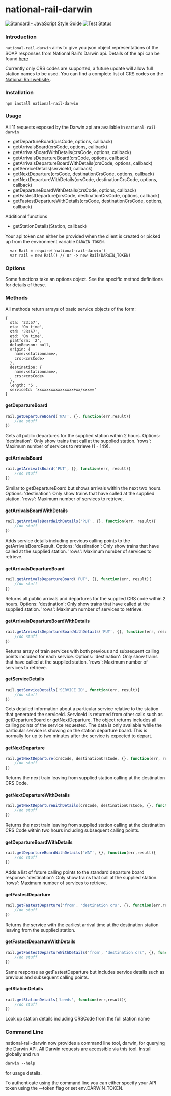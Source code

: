 # national-rail-darwin

[![Standard - JavaScript Style Guide](https://img.shields.io/badge/code%20style-standard-brightgreen.svg)](http://standardjs.com/)
[![Test Status](https://travis-ci.org/mattsalt/national-rail-darwin.svg?branch=master)](https://travis-ci.org/mattsalt/national-rail-darwin)

### Introduction

`national-rail-darwin` aims to give you json object representations of the SOAP responses from National Rail's Darwin api. Details of the api can be found [here](http://lite.realtime.nationalrail.co.uk/openldbws/)

Currently only CRS codes are supported, a future update will allow full station names to be used. You can find a complete list of CRS codes on the [ National Rail website ](http://www.nationalrail.co.uk/stations_destinations/48541.aspx).

### Installation

```
npm install national-rail-darwin
```

### Usage

All 11 requests exposed by the Darwin api are available in `national-rail-darwin`
- getDepartureBoard(crsCode, options, callback)
- getArrivalsBoard(crsCode, options, callback)
- getArrivalsBoardWithDetails(crsCode, options, callback)
- getArrivalsDepartureBoard(crsCode, options, callback)
- getArrivalsDepartureBoardWithDetails(crsCode, options, callback)
- getServiceDetails(serviceId, callback)
- getNextDeparture(crsCode, destinationCrsCode, options, callback)
- getNextDepartureWithDetails(crsCode, destinationCrsCode, options, callback)
- getDepartureBoardWithDetails(crsCode, options, callback)
- getFastestDeparture(crsCode, destinationCrsCode, options, callback)
- getFastestDepartureWithDetails(crsCode, destinationCrsCode, options, callback)

Additional functions
- getStationDetails(Station, callback)


Your api token can either be provided when the client is created or picked up from the environment variable `DARWIN_TOKEN`.

```
  var Rail = require('national-rail-darwin')
  var rail = new Rail() // or -> new Rail(DARWIN_TOKEN)
```

### Options

Some functions take an options object. See the specific method definitions for details of these.

### Methods

All methods return arrays of basic service objects of the form:
```
{
  sta: '23:57',
  eta: 'On time',
  std: '23:57',
  etd: 'On time',
  platform: '2',
  delayReason: null,
  origin: {
    name:<stationname>,
    crs:<crsCode>
  },
  destination: {
    name:<stationname>,
    crs:<crsCode>
  },
  length: '5',
  serviceId: 'xxxxxxxxxxxxxxxx+xx/xxx=='
}
```

#### getDepartureBoard
```javascript
rail.getDepartureBoard('WAT', {}, function(err,result){
    //do stuff
})
```

Gets all public departures for the supplied station within 2 hours.
Options:
'destination': Only show trains that call at the supplied station.
'rows': Maximum number of services to retrieve (1 - 149).

#### getArrivalsBoard

```javascript
rail.getArrivalsBoard('PUT', {}, function(err, result){
    //do stuff
})
```

Similar to getDepartureBoard but shows arrivals within the next two hours.
Options:
'destination': Only show trains that have called at the supplied station.
'rows': Maximum number of services to retrieve.

#### getArrivalsBoardWithDetails

```javascript
rail.getArrivalsBoardWithDetails('PUT', {}, function(err, result){
    //do stuff
})
```
Adds service details including previous calling points to the getArrivalsBoardResult.
Options:
'destination': Only show trains that have called at the supplied station.
'rows': Maximum number of services to retrieve.

#### getArrivalsDepartureBoard

```javascript
rail.getArrivalsDepartureBoard('PUT', {}, function(err, result){
    //do stuff
})
```
Returns all public arrivals and departures for the supplied CRS code within 2 hours.
Options:
'destination': Only show trains that have called at the supplied station.
'rows': Maximum number of services to retrieve.

#### getArrivalsDepartureBoardWithDetails

```javascript
rail.getArrivalsDepartureBoardWithDetails('PUT', {}, function(err, result){
    //do stuff
})
```
Returns array of train services with both previous and subsequent calling points included for each service.
Options:
'destination': Only show trains that have called at the supplied station.
'rows': Maximum number of services to retrieve.

#### getServiceDetails
```javascript
rail.getServiceDetails('SERVICE ID', function(err, result){
    //do stuff
})
```

Gets detailed information about a particular service relative to the station that generated the serviceId. ServiceId is returned from other calls such as getDepartureBoard or getNextDeparture. The object returns includes all calling points of the service requested. The data is only available while the particular service is showing on the station departure board. This is normally for up to two minutes after the service is expected to depart.

#### getNextDeparture
```javascript
rail.getNextDeparture(crsCode, destinationCrsCode, {}, function(err, result){
    //do stuff
})
```
Returns the next train leaving from supplied station calling at the destination CRS Code.

#### getNextDepartureWithDetails
```javascript
rail.getNextDepartureWithDetails(crsCode, destinationCrsCode, {}, function(err, result){
    //do stuff
})
```
Returns the next train leaving from supplied station calling at the destination CRS Code within two hours including subsequent calling points.

#### getDepartureBoardWithDetails
```javascript
rail.getDepartureBoardWithDetails('WAT', {}, function(err,result){
    //do stuff
})
```
Adds a list of future calling points to the standard departure board response.
'destination': Only show trains that call at the supplied station.
'rows': Maximum number of services to retrieve.

#### getFastestDeparture
```javascript
rail.getFastestDeparture('from', 'destination crs', {}, function(err,result){
    //do stuff
})
```
Returns the service with the earliest arrival time at the destination station leaving from the supplied station.

#### getFastestDepartureWithDetails
```javascript
rail.getFastestDepartureWithDetails('from', 'destination crs', {}, function(err,result){
    //do stuff
})
```
Same response as getFastestDeparture but includes service details such as previous and subsequent calling points.

#### getStationDetails
```javascript
rail.getStationDetails('Leeds', function(err,result){
    //do stuff
})
```
Look up station details including CRSCode from the full station name


### Command Line 

national-rail-darwin now provides a command line tool, darwin, for querying the  Darwin API. All Darwin requests are accessible via this tool. Install globally and run
```
darwin --help
```
for usage details.

To authenticate using the command line you can either specify your API token using the --token flag or set env.DARWIN_TOKEN.
